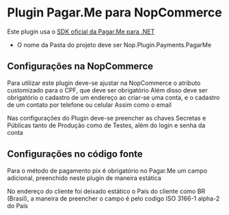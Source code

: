 # Plugin Pagar.Me para NopCommerce
Este plugin usa o [SDK oficial da Pagar.Me para .NET](https://github.com/pagarme/pagarme-net-standard-sdk/tree/main)
 - O nome da Pasta do projeto deve ser Nop.Plugin.Payments.PagarMe
## Configurações na NopCommerce
Para utilizar este plugin deve-se ajustar na NopCommerce o atributo customizado para o CPF, que deve ser obrigatório
Além disso deve ser obrigatório o cadastro de um endereço ao criar-se uma conta, e o cadastro de um contato por telefone ou celular
Assim como o email

Nas configurações do Plugin deve-se preencher as chaves Secretas e Públicas tanto de Produção como de Testes, além do login e senha da conta

## Configurações no código fonte
Para o método de pagamento pix é obrigatório no Pagar.Me um campo adicional, preenchido neste plugin de maneira estática

No endereço do cliente foi deixado estático o País do cliente como BR (Brasil), a maneira de preencher o campo é pelo codigo ISO 3166-1 alpha-2 do País

